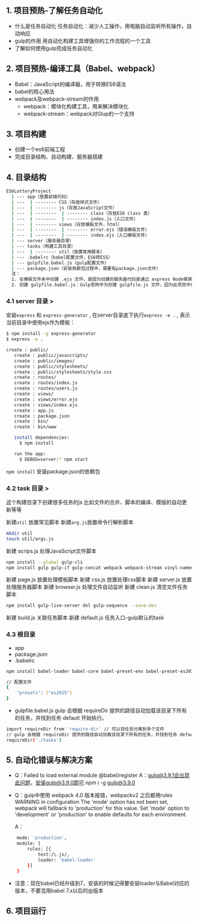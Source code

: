 ## 1. 项目预热-了解任务自动化
+ 什么是任务自动化
任务自动化：减少人工操作，用电脑自动监听所有操作，自动响应
+ gulp的作用
用自动化构建工具增强你的工作流程的一个工具
+ 了解如何使用gulp完成任务自动化


## 2. 项目预热-编译工具（Babel、webpack）
+ Babel：JavaScript的编译器，用于转换ES6语法
+ babel的核心用法
+ webpack及webpack-stream的作用
	- webpack：模块化构建工具，用来解决模块化
	- webpack-stream：webpack对Glup的一个支持

## 3. 项目构建
+ 创建一个es6前端工程
+ 完成目录结构、自动构建、服务器搭建


## 4. 目录结构
```bash
ES6LotteryProject  
  | --- app（放置前端代码）  
  | ---  | -------- CSS（存放样式文件）  
  | ---  | -------- js（存放JavaScript文件）  
  | ---  | --------  | -------- class（存放ES6 class 类）  
  | ---  | --------  | -------- index.js（入口文件）  
  | ---  | -------- views（存放模板文件，html）
  | ---  | --------  | -------- error.ejs（错误模板文件）
  | ---  | --------  | -------- index.ejs（入口模板文件）
  | --- server（服务器目录）
  | --- tasks（构建工具目录）
  | ---  | -------- util（放置常用脚本）
  | --- .babelrc（babel配置文件，ES6转ES5）
  | --- gulpfile.babel.js（gulp配置文件）
  | --- package.json（安装依赖包过程中，需要有package.json文件）
  注：
  1. 在模板文件夹中创建 .ejs 文件，是因为创建的服务器代码是通过 express Node框架创建的，此框架使用的模板引擎为 ejs引擎。可以当做 HTML 使用。
  2. 创建 gulpfile.babel.js：Gulp官网中为创建 gulpfile.js 文件，因为此项目中使用ES6构建脚本，如果不加 .babel ，在执行构建脚本时会报错
```


### 4.1 server 目录 > 
安装`express` 和 `express-generator` , 在server目录底下执行`express -e .` , 表示当前目录中使用ejs作为模板：
```bash
$ npm install -g express-generator
$ express -e .
```
```bash
create : public/
   create : public/javascripts/
   create : public/images/
   create : public/stylesheets/
   create : public/stylesheets/style.css
   create : routes/
   create : routes/index.js
   create : routes/users.js
   create : views/
   create : views/error.ejs
   create : views/index.ejs
   create : app.js
   create : package.json
   create : bin/
   create : bin/www

   install dependencies:
     $ npm install

   run the app:
     $ DEBUG=server:* npm start

 ```
`npm install` 安装package.json的依赖包



### 4.2 task 目录 >
这个构建目录下创建很多任务的js 比如文件的合并、脚本的编译、模版的自动更新等等

新建`util` 放置常见脚本 新建`arg.js`放置命令行解析脚本
```bash
mkdir util 
touch util/args.js
```

新建 scrips.js 处理JavaScript文件脚本
```bash
npm install --global gulp-cli
npm install gulp gulp-if gulp-concat webpack webpack-stream vinyl-named gulp-livereload gulp-plumber gulp-rename  gulp-uglify gulp-util yargs --save-dev
```
新建 page.js 放置处理模板脚本
新建 css.js 放置处理css脚本
新建 server.js 放置处理服务器脚本
新建 browser.js 处理文件自动监听
新建 clean.js  清空文件任务脚本
```bash
npm install gulp-live-server del gulp-sequence --save-dev
```
新建 build.js 关联任务脚本
新建 default.js 任务入口-gulp默认的task





### 4.3 根目录
+ app
+ package.json 
+ .babelrc
```bash
npm install babel-loader babel-core babel-preset-env babel-preset-es2015 webpack --save-dev
```
```bash
// 配置文件
{
	"presets": ["es2015"]
}
```
+ gulpfile.babel.js
gulp 会根据 requireDir 提供的路径自动加载该目录下所有的任务，并找到任务 default 开始执行。
```bash
import requireDir from 'require-dir' // 可以将任务分离到多个文件
// gulp 会根据 requireDir 提供的路径自动加载该目录下所有的任务，并找到任务 default 开始执行。
requireDir('./tasks')
```


## 5. 自动化错误与解决方案

+ Q：Failed to load external module @babel/register
	A：gulp@3.9.1会出现此问题，安装gulp@3.9.0即可 npm i -g gulp@3.9.0

+ Q：gulp中使用 webpack 4.0 版本报错，webpackv2 之后都用rules
		WARNING in configuration
The 'mode' option has not been set, webpack will fallback to 'production' for this value. Set 'mode' option to 'development' or 'production' to enable defaults for each environment.
	
	A：
```bash
	mode: 'production',
	module: {
		rules: [{
			test:/\.js/,
			loader: 'babel-loader'
		}]
	}
```
+ 注意：现在babel已经升级到7，安装的时候记得要安装loader与Babel对应的版本，不要混用babel 7.x以后的@版本


## 6. 项目运行


